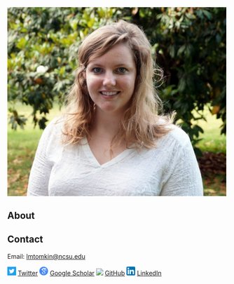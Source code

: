 <img src="./imgs/headshot.JPG" width="500">

## About



## Contact 

Email: [lmtomkin@ncsu.edu](lmtomkin@ncsu.edu) 

<img src="./imgs/twitter.png" width="20"> [Twitter](https://twitter.com/lauratomkinsWX) 
<img src="./imgs/gscholar.png" width="20"> [Google Scholar](https://scholar.google.com/citations?user=tJl0fHYAAAAJ&hl=en&oi=ao)
<img src="https://github.com/favicon.ico" width="20"> [GitHub](https://github.com/lauratomkins)
<img src="./imgs/linkedin.png" width="20"> [LinkedIn](https://www.linkedin.com/in/laura-tomkins/)

